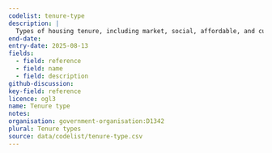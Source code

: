 ```yaml
---
codelist: tenure-type
description: |
  Types of housing tenure, including market, social, affordable, and custom build options, as used in planning applications.
end-date:
entry-date: 2025-08-13
fields:
  - field: reference
  - field: name
  - field: description
github-discussion: 
key-field: reference
licence: ogl3
name: Tenure type
notes:
organisation: government-organisation:D1342
plural: Tenure types
source: data/codelist/tenure-type.csv
---
```

